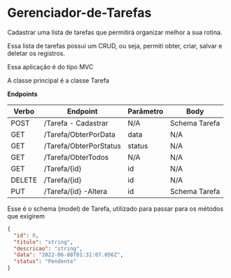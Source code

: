 # Gerenciador-de-Tarefas

Cadastrar uma lista de tarefas que permitirá organizar melhor a sua rotina.

Essa lista de tarefas possui um CRUD, ou seja, permiti obter, criar, salvar e deletar os registros.

Essa aplicação é do tipo MVC

A classe principal é a classe Tarefa



**Endpoints**


| Verbo  | Endpoint                | Parâmetro | Body          |
|--------|-------------------------|-----------|---------------|
| POST   | /Tarefa - Cadastrar     | N/A       | Schema Tarefa |
| GET    |/Tarefa/ObterPorData     | data      | N/A           |
| GET    | /Tarefa/ObterPorStatus  | status    | N/A           |
| GET    | /Tarefa/ObterTodos      | N/A       | N/A           |
| GET    |  /Tarefa/{id}           | id        | N/A           |
| DELETE | /Tarefa/{id}            | id        | N/A           |
| PUT    | /Tarefa/{id} -Altera    | id        | Schema Tarefa |

Esse é o schema (model) de Tarefa, utilizado para passar para os métodos que exigirem

```json
{
  "id": 0,
  "titulo": "string",
  "descricao": "string",
  "data": "2022-06-08T01:31:07.056Z",
  "status": "Pendente"
}


